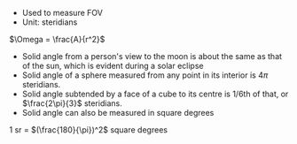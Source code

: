 - Used to measure FOV
- Unit: steridians

$\Omega = \frac{A}{r^2}$ 

- Solid angle from a person's view to the moon is about the same as that of the sun, which is evident during a solar eclipse
- Solid angle of a sphere measured from any point in its interior is $4\pi$ steridians.
- Solid angle subtended by a face of a cube to its centre is 1/6th of that, or $\frac{2\pi}{3}$ steridians.
- Solid angle can also be measured in square degrees

1 sr = $(\frac{180}{\pi})^2$ square degrees